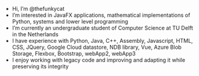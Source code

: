 - Hi, I’m @thefunkycat
- I’m interested in JavaFX applications, mathematical implementations of Python, systems and lower level programming
- I’m currently an undergraduate student of Computer Science at TU Delft in the Netherlands
- I have experience with Python, Java, C++, Assembly, Javascript, HTML, CSS, JQuery, Google Cloud datastore, NDB library, Vue, Azure Blob Storage, Flexbox, Bootstrap, webApp2, webApp3
- I enjoy working with legacy code and improving and adapting it while preserving its integrity

<!---
thefunkycat/thefunkycat is a ✨ special ✨ repository because its `README.md` (this file) appears on your GitHub profile.
You can click the Preview link to take a look at your changes.
--->
